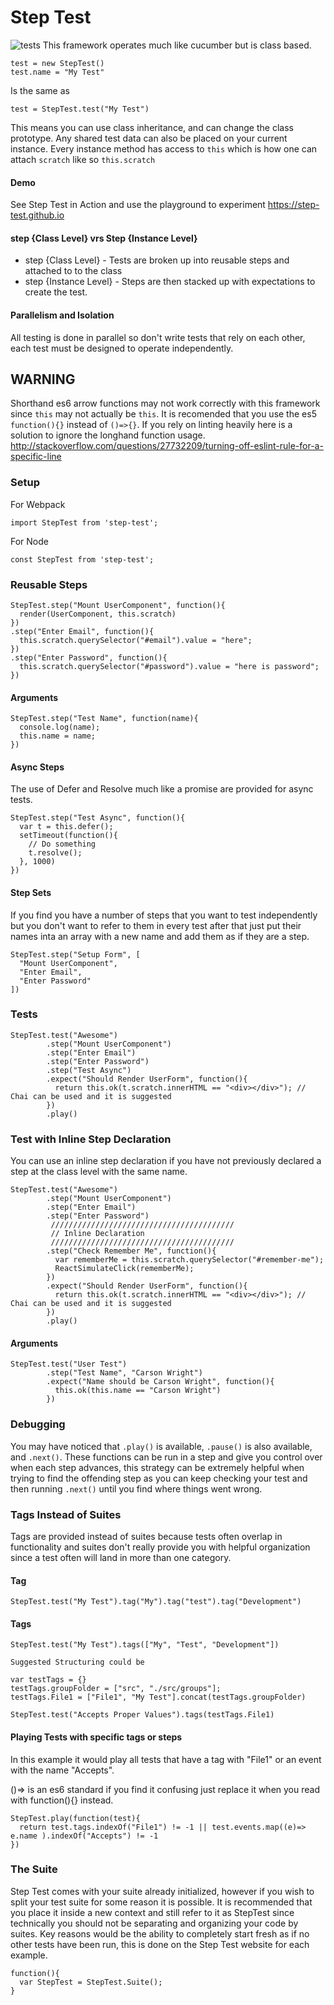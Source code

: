 # Step Test
![tests](https://travis-ci.org/step-test/step-test.svg?branch=master)
This framework operates much like cucumber but is class based. 
```
test = new StepTest()
test.name = "My Test"
``` 
Is the same as 
```
test = StepTest.test("My Test")
```
This means you can use class inheritance, and can change the class prototype. Any shared test data can also be placed on your current instance. Every instance method has access to ```this``` which is how one can attach ```scratch``` like so ```this.scratch```

#### Demo
See Step Test in Action and use the playground to experiment
https://step-test.github.io

#### step {Class Level} vrs Step {Instance Level}
* step {Class Level} - Tests are broken up into reusable steps and attached to to the class
* step {Instance Level} - Steps are then stacked up with expectations to create the test.

#### Parallelism and Isolation
All testing is done in parallel so don't write tests that rely on each other, each test must be designed to operate independently.

## WARNING
Shorthand es6 arrow functions may not work correctly with this framework since ```this``` may not actually be ```this```.
It is recomended that you use the es5 ```function(){}``` instead of ```()=>{}```.
If you rely on linting heavily here is a solution to ignore the longhand function usage.
http://stackoverflow.com/questions/27732209/turning-off-eslint-rule-for-a-specific-line
### Setup
For Webpack
```
import StepTest from 'step-test';
```

For Node
```
const StepTest from 'step-test';
```

### Reusable Steps
```
StepTest.step("Mount UserComponent", function(){
  render(UserComponent, this.scratch)
})
.step("Enter Email", function(){
  this.scratch.querySelector("#email").value = "here";
})
.step("Enter Password", function(){
  this.scratch.querySelector("#password").value = "here is password";
})
```

#### Arguments
```
StepTest.step("Test Name", function(name){
  console.log(name);
  this.name = name;
})
```

#### Async Steps
The use of Defer and Resolve much like a promise are provided for async tests.
```
StepTest.step("Test Async", function(){
  var t = this.defer();
  setTimeout(function(){
    // Do something
    t.resolve();
  }, 1000)
})
```

#### Step Sets
If you find you have a number of steps that you want to test independently but you don't want to refer to them in every test after that just put their names inta an array with a new name and add them as if they are a step.
```
StepTest.step("Setup Form", [
  "Mount UserComponent",
  "Enter Email",
  "Enter Password"
])
```

### Tests
```
StepTest.test("Awesome")
        .step("Mount UserComponent")
        .step("Enter Email")
        .step("Enter Password")
        .step("Test Async")
        .expect("Should Render UserForm", function(){
          return this.ok(t.scratch.innerHTML == "<div></div>"); // Chai can be used and it is suggested
        })
        .play()
```

### Test with Inline Step Declaration
You can use an inline step declaration if you have not previously declared a step at the class level with the same name.
```
StepTest.test("Awesome")
        .step("Mount UserComponent")
        .step("Enter Email")
        .step("Enter Password")
         /////////////////////////////////////////
         // Inline Declaration
         /////////////////////////////////////////
        .step("Check Remember Me", function(){
          var rememberMe = this.scratch.querySelector("#remember-me");
          ReactSimulateClick(rememberMe);
        })
        .expect("Should Render UserForm", function(){
          return this.ok(t.scratch.innerHTML == "<div></div>"); // Chai can be used and it is suggested
        })
        .play()
```

#### Arguments
```
StepTest.test("User Test")
        .step("Test Name", "Carson Wright")
        .expect("Name should be Carson Wright", function(){
          this.ok(this.name == "Carson Wright")
        })

```
### Debugging
You may have noticed that ```.play()``` is available, ```.pause()``` is also available, and ```.next()```. These functions can be run in a step and give you control over when each step advances, this strategy can be extremely helpful when trying to find the offending step as you can keep checking your test and then running ```.next()``` until you find where things went wrong.

### Tags Instead of Suites
Tags are provided instead of suites because tests often overlap in functionality and suites don't really provide you with helpful organization since a test often will land in more than one category.
#### Tag
```
StepTest.test("My Test").tag("My").tag("test").tag("Development")
```
#### Tags
```
StepTest.test("My Test").tags(["My", "Test", "Development"])

Suggested Structuring could be

var testTags = {}
testTags.groupFolder = ["src", "./src/groups"];
testTags.File1 = ["File1", "My Test"].concat(testTags.groupFolder)

StepTest.test("Accepts Proper Values").tags(testTags.File1)
```

#### Playing Tests with specific tags or steps

In this example it would play all tests that have a tag with "File1" or an event with the name "Accepts". 

()=> is an es6 standard if you find it confusing just replace it when you read with function(){} instead.

```
StepTest.play(function(test){
  return test.tags.indexOf("File1") != -1 || test.events.map((e)=> e.name ).indexOf("Accepts") != -1
})
```

### The Suite
Step Test comes with your suite already initialized, however if you wish to split your test suite for some reason it is possible. It is recommended that you place it inside a new context and still refer to it as StepTest since technically you should not be separating and organizing your code by suites. Key reasons would be the ability to completely start fresh as if no other tests have been run, this is done on the Step Test website for each example.
```
function(){
  var StepTest = StepTest.Suite();
}
```
